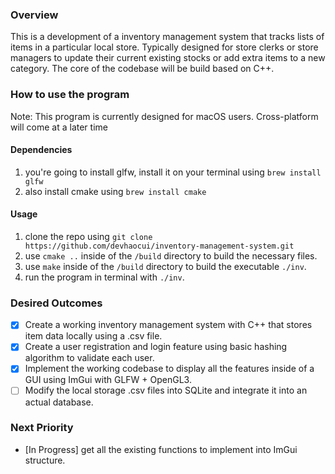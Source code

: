 ### Overview
This is a development of a inventory management system that tracks lists of items in a particular local store. 
Typically designed for store clerks or store managers to update their current existing stocks or add extra items to a new category.
The core of the codebase will be build based on C++.
### How to use the program
Note: This program is currently designed for macOS users. Cross-platform will come at a later time
#### Dependencies
1. you're going to install glfw, install it on your terminal using ``brew install glfw``
2. also install cmake using ``brew install cmake``

#### Usage
1. clone the repo using ``git clone https://github.com/devhaocui/inventory-management-system.git``
2. use ``cmake ..`` inside of the ``/build`` directory to build the necessary files.
3. use ``make`` inside of the ``/build`` directory to build the executable ``./inv``.
4. run the program in terminal with ``./inv``.

### Desired Outcomes
- [x] Create a working inventory management system with C++ that stores item data locally using a .csv file.
- [x] Create a user registration and login feature using basic hashing algorithm to validate each user.
- [x] Implement the working codebase to display all the features inside of a GUI using ImGui with GLFW + OpenGL3.
- [ ] Modify the local storage .csv files into SQLite and integrate it into an actual database.

### Next Priority
- [In Progress] get all the existing functions to implement into ImGui structure.
